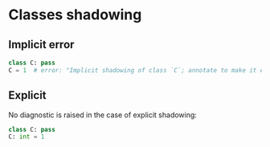 # Classes shadowing

## Implicit error

```py
class C: pass
C = 1  # error: "Implicit shadowing of class `C`; annotate to make it explicit if this is intentional"
```

## Explicit

No diagnostic is raised in the case of explicit shadowing:

```py
class C: pass
C: int = 1
```
